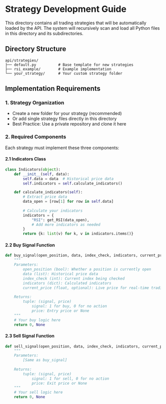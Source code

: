 # Strategy Development Guide

This directory contains all trading strategies that will be automatically loaded by the API. The system will recursively scan and load all Python files in this directory and its subdirectories.

## Directory Structure

```
api/strategies/
├── default.py          # Base template for new strategies
├── rsi_example/        # Example implementation
└── your_strategy/      # Your custom strategy folder
```

## Implementation Requirements

### 1. Strategy Organization
- Create a new folder for your strategy (recommended)
- Or add single strategy files directly in this directory
- Best Practice: Use a private repository and clone it here

### 2. Required Components

Each strategy must implement these three components:

#### 2.1 Indicators Class
```python
class Indicators(object):
    def __init__(self, data):
        self.data = data  # Historical price data
        self.indicators = self.calculate_indicators()

    def calculate_indicators(self):
        # Extract price data
        data_open = [row[1] for row in self.data]
        
        # Calculate your indicators
        indicators = {
            "RSI": get_RSI(data_open),
            # Add more indicators as needed
        }
        return {k: list(v) for k, v in indicators.items()}
```

#### 2.2 Buy Signal Function
```python
def buy_signal(open_position, data, index_check, indicators, current_price=None):
    """
    Parameters:
        open_position (bool): Whether a position is currently open
        data (list): Historical price data
        index_check (int): Current index being checked
        indicators (dict): Calculated indicators
        current_price (float, optional): Live price for real-time trading
    
    Returns:
        tuple: (signal, price)
            signal: 1 for buy, 0 for no action
            price: Entry price or None
    """
    # Your buy logic here
    return 0, None
```

#### 2.3 Sell Signal Function
```python
def sell_signal(open_position, data, index_check, indicators, current_price=None):
    """
    Parameters:
        [Same as buy_signal]
    
    Returns:
        tuple: (signal, price)
            signal: 1 for sell, 0 for no action
            price: Exit price or None
    """
    # Your sell logic here
    return 0, None
```
